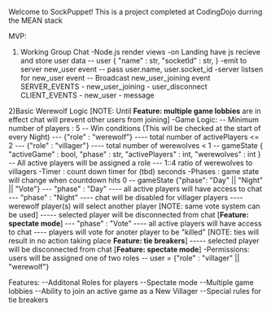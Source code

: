 Welcome to SockPuppet! This is a project completed at CodingDojo durring the MEAN stack

MVP:
1) Working Group Chat
    -Node.js render views
    -on Landing have js recieve and store user data
        -- user {
                "name" : str,
                "socketId" : str, 
            } 
    -emit to server new_user event
        -- pass user.name, user.socket_id
    -server listsen for new_user event
        -- Broadcast new_user_joining event
    SERVER_EVENTS
        - new_user_joining
        - user_disconnect
    CLIENT_EVENTS
        - new_user
        - message
    
2)Basic Werewolf Logic
    [NOTE: Until **Feature: multiple game lobbies** are in effect chat will prevent other users from joining]
    -Game Logic:
        -- Minimum number of players : 5
        -- Win conditions (This will be checked at the start of every Night)
            --- {"role" : "werewolf"} 
                ---- total number of activePlayers <= 2
            --- {"role" : "villager"} 
                ---- total number of werewolves < 1
        -- gameState {
                "activeGame" : bool,
                "phase" : str,
                "activePlayers" : int,
                "werewolves" : int
                }
        -- All active players will be assigned a role
            --- 1::4 ratio of werewolves to villagers
    -Timer : count down timer for (tbd) seconds
    -Phases : game state will change when countdown hits 0
        -- gameState {"phase": "Day" || "Night" || "Vote"}
            --- "phase" : "Day"
                ---- all active players will have access to chat
            --- "phase" : "Night"
                ---- chat will be disabled for villager players
                ---- werewolf player(s) will select another player [NOTE: same vote system can be used]
                    ----- selected player will be disconnected from chat [**Feature: spectate mode**]
            --- "phase" : "Vote"
                ---- all active players will have access to chat
                ---- players will vote for anoter player to be "killed"
                     [NOTE: ties will result in no action taking place **Feature: tie breakers**]
                    ----- selected player will be disconnected from chat [**Feature: spectate mode**]
    -Permissions: users will be assigned one of two roles 
        -- user = {"role" : "villager" || "werewolf"}

Features:
--Additonal Roles for players
--Spectate mode
--Multiple game lobbies
--Ability to join an active game as a New Villager
--Special rules for tie breakers